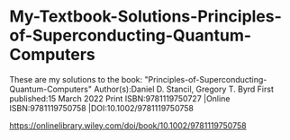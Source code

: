 # My-Textbook-Solutions-Principles-of-Superconducting-Quantum-Computers

These are my solutions to the book: 
"Principles-of-Superconducting-Quantum-Computers" 
Author(s):Daniel D. Stancil, Gregory T. Byrd
First published:15 March 2022
Print ISBN:9781119750727 |Online ISBN:9781119750758 |DOI:10.1002/9781119750758

https://onlinelibrary.wiley.com/doi/book/10.1002/9781119750758
